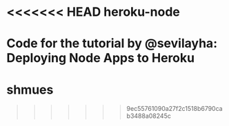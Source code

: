 <<<<<<< HEAD
heroku-node
===========

Code for the tutorial by @sevilayha: Deploying Node Apps to Heroku
=======
# shmues
>>>>>>> 9ec55761090a27f2c1518b6790cab3488a08245c
